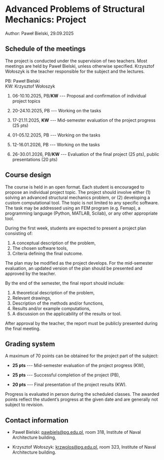# Advanced Problems of Structural Mechanics: **Project**

Author: Paweł Bielski, 29.09.2025

## Schedule of the meetings

The project is conducted under the supervision of two teachers. Most meetings are held by Paweł Bielski, unless otherwise specified. Krzysztof Wołoszyk is the teacher responsible for the subject and the lectures.

PB: Paweł Bielski\
KW: Krzysztof Wołoszyk

1. 06-10.10.2025, PB/**KW** --- Proposal and confirmation of individual project topics

2. 20-24.10.2025, PB --- Working on the tasks

3. 17-21.11.2025, **KW** --- Mid-semester evaluation of the project progress (25 pts)

4. 01-05.12.2025, PB --- Working on the tasks

5. 12-16.01.2026, PB --- Working on the tasks

6. 26-30.01.2026, PB/**KW** --- Evaluation of the final project (25 pts), public presentations (20 pts)

## Course design

The course is held in an open format. Each student is encouraged to propose an individual project topic. The project should involve either (1) solving an advanced structural mechanics problem, or (2) developing a custom computational tool. The topic is not limited to any specific software. The task may be addressed using an FEM program (e.g. Femap), a programming language (Python, MATLAB, Scilab), or any other appropriate tool.

During the first week, students are expected to present a project plan consisting of:

1. A conceptual description of the problem,
2. The chosen software tools,
3. Criteria defining the final outcome.

The plan may be modified as the project develops. For the mid-semester evaluation, an updated version of the plan should be presented and approved by the teacher.

By the end of the semester, the final report should include:

1. A theoretical description of the problem,
2. Relevant drawings,
3. Description of the methods and/or functions,
4. Results and/or example computations,
5. A discussion on the applicability of the results or tool.

After approval by the teacher, the report must be publicly presented during the final meeting.

## Grading system

A maximum of 70 points can be obtained for the project part of the subject:

- **25 pts** --- Mid-semester evaluation of the project progress (KW),

- **25 pts** --- Successful completion of the project (PB),

- **20 pts** --- Final presentation of the project results (KW).

Progress is evaluated in person during the scheduled classes. The awarded points reflect the student’s progress at the given date and are generally not subject to revision.

## Contact information

- Paweł Bielski: pawbiels@pg.edu.pl, room 318, Institute of Naval Architecture building,

- Krzysztof Wołoszyk: krzwolos@pg.edu.pl, room 323, Institute of Naval Architecture building.